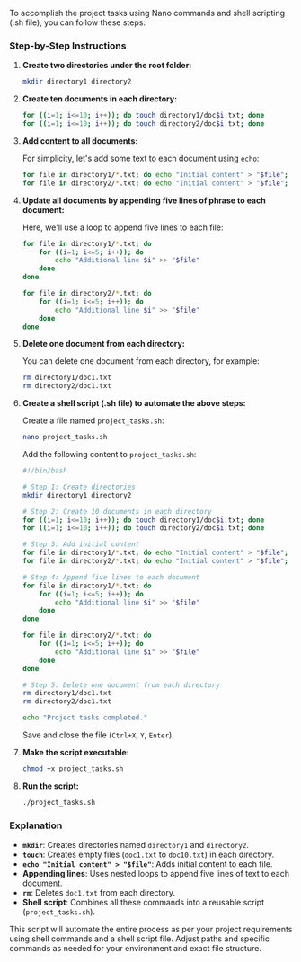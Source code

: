To accomplish the project tasks using Nano commands and shell scripting (.sh file), you can follow these steps:

### Step-by-Step Instructions

1. **Create two directories under the root folder:**

   ```bash
   mkdir directory1 directory2
   ```

2. **Create ten documents in each directory:**

   ```bash
   for ((i=1; i<=10; i++)); do touch directory1/doc$i.txt; done
   for ((i=1; i<=10; i++)); do touch directory2/doc$i.txt; done
   ```

3. **Add content to all documents:**

   For simplicity, let's add some text to each document using `echo`:

   ```bash
   for file in directory1/*.txt; do echo "Initial content" > "$file"; done
   for file in directory2/*.txt; do echo "Initial content" > "$file"; done
   ```

4. **Update all documents by appending five lines of phrase to each document:**

   Here, we'll use a loop to append five lines to each file:

   ```bash
   for file in directory1/*.txt; do
       for ((i=1; i<=5; i++)); do
           echo "Additional line $i" >> "$file"
       done
   done

   for file in directory2/*.txt; do
       for ((i=1; i<=5; i++)); do
           echo "Additional line $i" >> "$file"
       done
   done
   ```

5. **Delete one document from each directory:**

   You can delete one document from each directory, for example:

   ```bash
   rm directory1/doc1.txt
   rm directory2/doc1.txt
   ```

6. **Create a shell script (.sh file) to automate the above steps:**

   Create a file named `project_tasks.sh`:

   ```bash
   nano project_tasks.sh
   ```

   Add the following content to `project_tasks.sh`:

   ```bash
   #!/bin/bash

   # Step 1: Create directories
   mkdir directory1 directory2

   # Step 2: Create 10 documents in each directory
   for ((i=1; i<=10; i++)); do touch directory1/doc$i.txt; done
   for ((i=1; i<=10; i++)); do touch directory2/doc$i.txt; done

   # Step 3: Add initial content
   for file in directory1/*.txt; do echo "Initial content" > "$file"; done
   for file in directory2/*.txt; do echo "Initial content" > "$file"; done

   # Step 4: Append five lines to each document
   for file in directory1/*.txt; do
       for ((i=1; i<=5; i++)); do
           echo "Additional line $i" >> "$file"
       done
   done

   for file in directory2/*.txt; do
       for ((i=1; i<=5; i++)); do
           echo "Additional line $i" >> "$file"
       done
   done

   # Step 5: Delete one document from each directory
   rm directory1/doc1.txt
   rm directory2/doc1.txt

   echo "Project tasks completed."
   ```

   Save and close the file (`Ctrl+X`, `Y`, `Enter`).

7. **Make the script executable:**

   ```bash
   chmod +x project_tasks.sh
   ```

8. **Run the script:**

   ```bash
   ./project_tasks.sh
   ```

### Explanation

- **`mkdir`**: Creates directories named `directory1` and `directory2`.
- **`touch`**: Creates empty files (`doc1.txt` to `doc10.txt`) in each directory.
- **`echo "Initial content" > "$file"`**: Adds initial content to each file.
- **Appending lines**: Uses nested loops to append five lines of text to each document.
- **`rm`**: Deletes `doc1.txt` from each directory.
- **Shell script**: Combines all these commands into a reusable script (`project_tasks.sh`).

This script will automate the entire process as per your project requirements using shell commands and a shell script file. Adjust paths and specific commands as needed for your environment and exact file structure.
